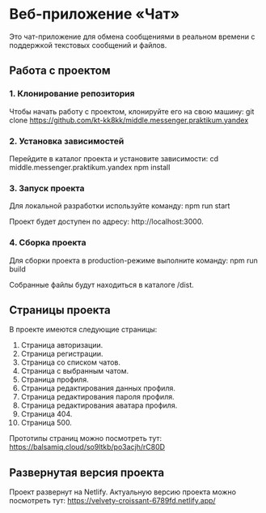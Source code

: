 # Веб-приложение «Чат»
Это чат-приложение для обмена сообщениями в реальном времени с поддержкой текстовых сообщений и файлов.

## Работа с проектом

### 1. Клонирование репозитория
Чтобы начать работу с проектом, клонируйте его на свою машину:
git clone https://github.com/kt-kk8kk/middle.messenger.praktikum.yandex

### 2. Установка зависимостей
Перейдите в каталог проекта и установите зависимости:
cd middle.messenger.praktikum.yandex
npm install

### 3. Запуск проекта
Для локальной разработки используйте команду:
npm run start

Проект будет доступен по адресу: http://localhost:3000.

### 4. Сборка проекта
Для сборки проекта в production-режиме выполните команду:
npm run build

Собранные файлы будут находиться в каталоге /dist.

## Страницы проекта
В проекте имеются следующие страницы:

1) Страница авторизации.
2) Страница регистрации.
3) Страница со списком чатов.
4) Страница с выбранным чатом.
5) Страница профиля.
6) Страница редактирования данных профиля.
7) Страница редактирования пароля профиля.
8) Страница редактирования аватара профиля.
9) Страница 404.
10) Страница 500.

Прототипы страниц можно посмотреть тут: https://balsamiq.cloud/so9ltkb/po3acjh/rC80D

## Развернутая версия проекта
Проект развернут на Netlify. Актуальную версию проекта можно посмотреть тут: https://velvety-croissant-6789fd.netlify.app/
